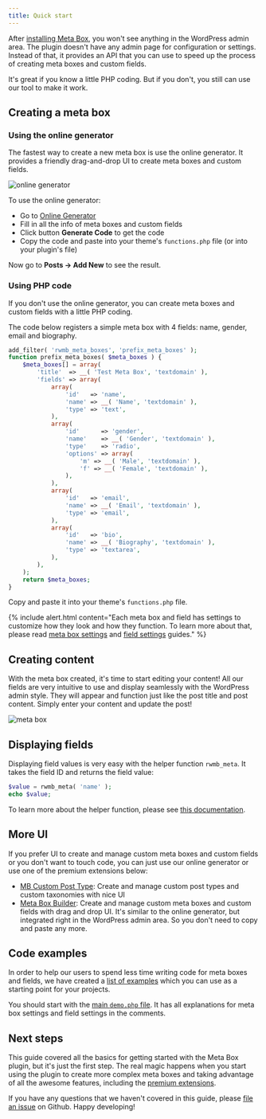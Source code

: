 ```yaml
---
title: Quick start
---
```


After [installing Meta Box](/installation/), you won't see anything in the WordPress admin area. The plugin doesn't have any admin page for configuration or settings. Instead of that, it provides an API that you can use to speed up the process of creating meta boxes and custom fields.

It's great if you know a little PHP coding. But if you don't, you still can use our tool to make it work.

## Creating a meta box

### Using the online generator

The fastest way to create a new meta box is use the online generator. It provides a friendly drag-and-drop UI to create meta boxes and custom fields.

![online generator](https://i.imgur.com/shvWYj4.png)

To use the online generator:

- Go to [Online Generator](https://metabox.io/online-generator/)
- Fill in all the info of meta boxes and custom fields
- Click button **Generate Code** to get the code
- Copy the code and paste into your theme's `functions.php` file (or into your plugin's file)

Now go to **Posts &rarr; Add New** to see the result.

### Using PHP code

If you don't use the online generator, you can create meta boxes and custom fields with a little PHP coding.

The code below registers a simple meta box with 4 fields: name, gender, email and biography.

```php
add_filter( 'rwmb_meta_boxes', 'prefix_meta_boxes' );
function prefix_meta_boxes( $meta_boxes ) {
    $meta_boxes[] = array(
        'title'  => __( 'Test Meta Box', 'textdomain' ),
        'fields' => array(
            array(
                'id'   => 'name',
                'name' => __( 'Name', 'textdomain' ),
                'type' => 'text',
            ),
            array(
                'id'      => 'gender',
                'name'    => __( 'Gender', 'textdomain' ),
                'type'    => 'radio',
                'options' => array(
                    'm' => __( 'Male', 'textdomain' ),
                    'f' => __( 'Female', 'textdomain' ),
                ),
            ),
            array(
                'id'   => 'email',
                'name' => __( 'Email', 'textdomain' ),
                'type' => 'email',
            ),
            array(
                'id'   => 'bio',
                'name' => __( 'Biography', 'textdomain' ),
                'type' => 'textarea',
            ),
        ),
    );
    return $meta_boxes;
}
```

Copy and paste it into your theme's `functions.php` file.

{% include alert.html content="Each meta box and field has settings to customize how they look and how they function. To learn more about that, please read [meta box settings](/creating-meta-boxes/) and [field settings](/field-settings/) guides." %}

## Creating content

With the meta box created, it's time to start editing your content! All our fields are very intuitive to use and display seamlessly with the WordPress admin style. They will appear and function just like the post title and post content. Simply enter your content and update the post!

![meta box](https://i.imgur.com/NLlFkFM.png)

## Displaying fields

Displaying field values is very easy with the helper function `rwmb_meta`. It takes the field ID and returns the field value:

```php
$value = rwmb_meta( 'name' );
echo $value;
```

To learn more about the helper function, please see [this documentation](/displaying-fields/).

## More UI

If you prefer UI to create and manage custom meta boxes and custom fields or you don't want to touch code, you can just use our online generator or use one of the premium extensions below:

- [MB Custom Post Type](https://metabox.io/plugins/custom-post-type/): Create and manage custom post types and custom taxonomies with nice UI
- [Meta Box Builder](https://metabox.io/plugins/meta-box-builder/): Create and manage custom meta boxes and custom fields with drag and drop UI. It's similar to the online generator, but integrated right in the WordPress admin area. So you don't need to copy and paste any more.

## Code examples

In order to help our users to spend less time writing code for meta boxes and fields, we have created a [list of examples](https://github.com/wpmetabox/meta-box/tree/master/demo) which you can use as a starting point for your projects.

You should start with the [main `demo.php` file](https://github.com/wpmetabox/meta-box/blob/master/demo/demo.php). It has all explanations for meta box settings and field settings in the comments.

## Next steps

This guide covered all the basics for getting started with the Meta Box plugin, but it's just the first step. The real magic happens when you start using the plugin to create more complex meta boxes and taking advantage of all the awesome features, including the [premium extensions](https://metabox.io/plugins/).

If you have any questions that we haven't covered in this guide, please [file an issue](https://github.com/wpmetabox/docs/issues/new) on Github. Happy developing!